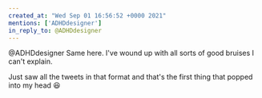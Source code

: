 ```yaml
---
created_at: "Wed Sep 01 16:56:52 +0000 2021"
mentions: ['ADHDdesigner']
in_reply_to: @ADHDdesigner
---
```


@ADHDdesigner Same here. I've wound up with all sorts of good bruises I can't explain. 

Just saw all the tweets in that format and that's the first thing that popped into my head 😆